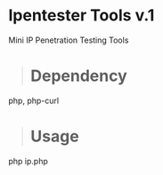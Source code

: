 # Ipentester Tools v.1 

Mini IP Penetration Testing Tools

> # Dependency
php, php-curl
> # Usage
php ip.php
